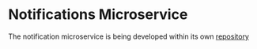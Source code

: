 # Notifications Microservice

The notification microservice is being developed within its own [repository](https://github.com/cs-497s-sp21-a-Orgitect/notifications)
